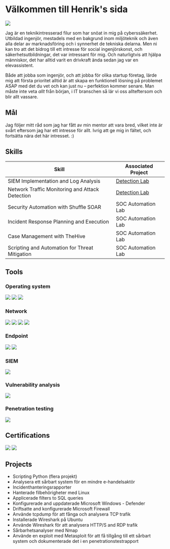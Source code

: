 # Välkommen till Henrik's sida
<a href="https://www.linkedin.com/in/henrik-nordlund"><img src="https://img.shields.io/badge/-LinkedIn-0072b1?&style=for-the-badge&logo=linkedin&logoColor=white" /></a>

Jag är en teknikintresserad filur som har snöat in mig på cyberssäkerhet. Utbildad ingenjör, mestadels med en bakgrund inom miljöteknik och även alla delar av marknadsföring och i synnerhet de tekniska delarna.
Men ni kan tro att det bidrog till ett intresse för social ingenjörskonst, och säkerhetsutbildningar, det var intressant för mig. Och naturligtvis att hjälpa människor, det har alltid varit en drivkraft ända sedan jag var en elevassistent.

Både att jobba som ingenjör, och att jobba för olika startup företag, lärde mig att första prioritet alltid är att skapa en funktionell lösning på problemet ASAP med det du vet och kan just nu – perfektion kommer senare. Man måste inte veta *allt* från början, i IT branschen så lär vi oss allteftersom och blir allt vassare.



## Mål
Jag följer mitt råd som jag har fått av min mentor att vara bred, vilket inte är svårt eftersom jag har ett intresse för allt.
Ivrig att ge mig in fältet, och fortsätta nära det här intresset. :)

## Skills

| Skill                                         | Associated Project         |
|-----------------------------------------------|----------------------------|
| SIEM Implementation and Log Analysis          | <a href="https://google.com">Detection Lab</a>|
| Network Traffic Monitoring and Attack Detection | <a href="https://google.com">Detection Lab</a>|
| Security Automation with Shuffle SOAR         | SOC Automation Lab|
| Incident Response Planning and Execution      | SOC Automation Lab|
| Case Management with TheHive                  | SOC Automation Lab|
| Scripting and Automation for Threat Mitigation | SOC Automation Lab|

## Tools

### Operating system
<div>
    <img src="https://img.shields.io/badge/-Windows-00A4EF?&style=for-the-badge&logo=Microsoft&logoColor=white" />
    <img src="https://img.shields.io/badge/-LINUX-1679A7?&style=for-the-badge&logoColor=white" />
    <img src="https://img.shields.io/badge/-Microsoft%20Active%20Directory-00A4EF?&style=for-the-badge&logo=Microsoft&logoColor=white" />
 
</div>


### Network
<div>
    <img src="https://img.shields.io/badge/-Wireshark-1679A7?&style=for-the-badge&logo=Wireshark&logoColor=white" />
    <img src="https://img.shields.io/badge/-tcpdump-1679A7?&style=for-the-badge&logoColor=white" />
    <img src="https://img.shields.io/badge/-Suricata-EF3B2D?&style=for-the-badge&logo=Suricata&logoColor=white" />
    <img src="https://img.shields.io/badge/-Microsoft_Firewall-00A4EF?&style=for-the-badge&logo=Microsoft&logoColor=white" />
</div>

### Endpoint
<div>
    <img src="https://img.shields.io/badge/-Microsoft_Defender_for_Endpoint-00A4EF?&style=for-the-badge&logo=Microsoft&logoColor=white" />
    <img src="https://img.shields.io/badge/-bahnhof%20SAFE-1679A7?&style=for-the-badge&logoColor=white" />
</div>

### SIEM
<div>
    <img src="https://img.shields.io/badge/-Splunk-000000?&style=for-the-badge&logo=Splunk&logoColor=white" />
</div>

### Vulnerability analysis
<div>
    <img src="https://img.shields.io/badge/-nmap-000000?&style=for-the-badge&logoColor=white" />
</div>

### Penetration testing
<div>
    <img src="https://img.shields.io/badge/-Metasploit-EF3B2D?&style=for-the-badge&logoColor=white" />
</div>

## Certifications

<div>
<img src="https://img.shields.io/badge/-Security%2B-FF0000?&style=for-the-badge&logo=CompTIA&logoColor=white" />
<img src="https://img.shields.io/badge/-Google Cybersecurity Certificate-006400?&style=for-the-badge&logoColor=white" />
</div>

## Projects
- 	Scripting Python (flera projekt) 
- 	Analysera ett sårbart system för en mindre e-handelsaktör
- 	Incidenthanteringsrapporter
- 	Hanterade filbehörigheter med Linux
-	Applicerade filters to SQL queries
-	Konfigurerade and uppdaterade Microsoft Windows - Defender
-	Driftsatte and konfigurerade Microsoft Firewall
-	Använde tcpdump för att fånga och analysera TCP trafik
-	Installerade Wireshark på Ubuntu
-	Använde Wireshark för att analysera HTTP/S and RDP trafik
-	Sårbarhetsanalyser med Nmap 
-	Använde en exploit med Metasploit för att få tillgång till ett sårbart system och dokumenterade det i en penetrationstestrapport

